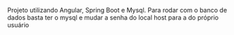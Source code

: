 Projeto utilizando Angular, Spring Boot e Mysql. Para rodar com o banco de dados basta ter o mysql e mudar a senha do local host para a do próprio usuário
